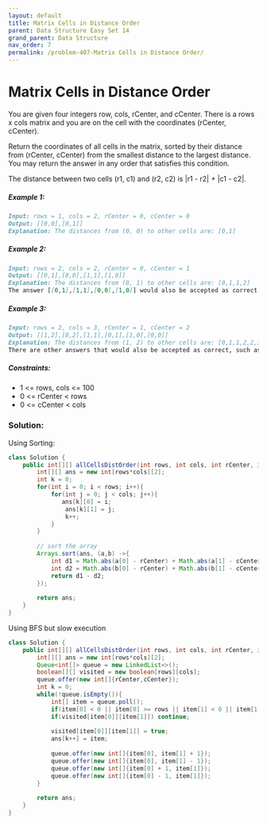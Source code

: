 ```yaml
---
layout: default
title: Matrix Cells in Distance Order
parent: Data Structure Easy Set 14
grand_parent: Data Structure
nav_order: 7
permalink: /problem-407-Matrix Cells in Distance Order/
---
```

# Matrix Cells in Distance Order
You are given four integers row, cols, rCenter, and cCenter. There is a rows x cols matrix and you are on the cell with the coordinates (rCenter, cCenter).

Return the coordinates of all cells in the matrix, sorted by their distance from (rCenter, cCenter) from the smallest distance to the largest distance. You may return the answer in any order that satisfies this condition.

The distance between two cells (r1, c1) and (r2, c2) is |r1 - r2| + |c1 - c2|.

##### Example 1:
```markdown
Input: rows = 1, cols = 2, rCenter = 0, cCenter = 0
Output: [[0,0],[0,1]]
Explanation: The distances from (0, 0) to other cells are: [0,1]
```
##### Example 2:
```markdown
Input: rows = 2, cols = 2, rCenter = 0, cCenter = 1
Output: [[0,1],[0,0],[1,1],[1,0]]
Explanation: The distances from (0, 1) to other cells are: [0,1,1,2]
The answer [[0,1],[1,1],[0,0],[1,0]] would also be accepted as correct.
```
##### Example 3:
```markdown
Input: rows = 2, cols = 3, rCenter = 1, cCenter = 2
Output: [[1,2],[0,2],[1,1],[0,1],[1,0],[0,0]]
Explanation: The distances from (1, 2) to other cells are: [0,1,1,2,2,3]
There are other answers that would also be accepted as correct, such as [[1,2],[1,1],[0,2],[1,0],[0,1],[0,0]].
```
##### Constraints:
* 1 <= rows, cols <= 100
* 0 <= rCenter < rows
* 0 <= cCenter < cols

### Solution:
Using Sorting: 
```java
class Solution {
    public int[][] allCellsDistOrder(int rows, int cols, int rCenter, int cCenter) {
        int[][] ans = new int[rows*cols][2];
        int k = 0;
        for(int i = 0; i < rows; i++){
            for(int j = 0; j < cols; j++){
               ans[k][0] = i;
                ans[k][1] = j;
                k++;
            }
        }
        
        // sort the array
        Arrays.sort(ans, (a,b) ->{
            int d1 = Math.abs(a[0] - rCenter) + Math.abs(a[1] - cCenter);
            int d2 = Math.abs(b[0] - rCenter) + Math.abs(b[1] - cCenter);
            return d1 - d2;
        });
        
        return ans;
    }
}
```
Using BFS but slow execution
```java
class Solution {
    public int[][] allCellsDistOrder(int rows, int cols, int rCenter, int cCenter) {
        int[][] ans = new int[rows*cols][2];
        Queue<int[]> queue = new LinkedList<>();
        boolean[][] visited = new boolean[rows][cols];
        queue.offer(new int[]{rCenter,cCenter});
        int k = 0;
        while(!queue.isEmpty()){
            int[] item = queue.poll();
            if(item[0] < 0 || item[0] >= rows || item[1] < 0 || item[1] >= cols) continue;
            if(visited[item[0]][item[1]]) continue;
            
            visited[item[0]][item[1]] = true;
            ans[k++] = item;
            
            queue.offer(new int[]{item[0], item[1] + 1});
            queue.offer(new int[]{item[0], item[1] - 1});
            queue.offer(new int[]{item[0] + 1, item[1]});
            queue.offer(new int[]{item[0] - 1, item[1]});
        }
        
        return ans;
    }
}
```
